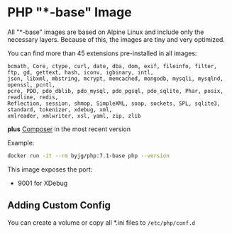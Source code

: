 # PHP "*-base" Image

All "*-base" images are based on Alpine Linux and include only the necessary layers. Because of this, the images
are tiny and very optimized.

You can find more than 45 extensions pre-installed in all images:

```text
bcmath, Core, ctype, curl, date, dba, dom, exif, fileinfo, filter, ftp, gd, gettext, hash, iconv, igbinary, intl, 
json, libxml, mbstring, mcrypt, memcached, mongodb, mysqli, mysqlnd, openssl, pcntl, 
pcre, PDO, pdo_dblib, pdo_mysql, pdo_pgsql, pdo_sqlite, Phar, posix, readline, redis, 
Reflection, session, shmop, SimpleXML, soap, sockets, SPL, sqlite3, standard, tokenizer, xdebug, xml, 
xmlreader, xmlwriter, xsl, yaml, zip, zlib
```

**plus** [Composer](https://getcomposer.org/) in the most recent version

Example:

```bash
docker run -it --rm byjg/php:7.1-base php --version
```

This image exposes the port:
- 9001 for XDebug

## Adding Custom Config

You can create a volume or copy all *.ini files to `/etc/php/conf.d`
